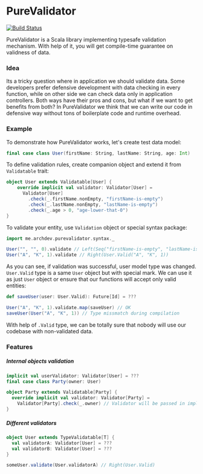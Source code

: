 # PureValidator
[![Build Status](https://travis-ci.org/ArchDev/purevalidator.svg?branch=master)](https://travis-ci.org/ArchDev/purevalidator)

PureValidator is a Scala library implementing typesafe validation mechanism.
With help of it, you will get compile-time guarantee on validness of data.

### Idea
Its a tricky question where in application we should validate data. Some developers prefer defensive development with data checking in every function, while on other side we can check data only in application controllers. Both ways have their pros and cons, but what if we want to get benefits from both? In PureValidator we think that we can write our code in defensive way without tons of boilerplate code and runtime overhead. 

### Example
To demonstrate how PureValidator works, let's create test data model:
```scala
final case class User(firstName: String, lastName: String, age: Int)
```

To define validation rules, create companion object and extend it from `Validatable` trait:
```scala
object User extends Validatable[User] {
    override implicit val validator: Validator[User] =
      Validator[User]
        .check(_.firstName.nonEmpty, "firstName-is-empty")
        .check(_.lastName.nonEmpty, "lastName-is-empty")
        .check(_.age > 0, "age-lower-that-0")      
}
```

To validate your entity, use `Validation` object or special syntax package:
```scala
import me.archdev.purevalidator.syntax._

User("", "", 0).validate // Left(Seq("firstName-is-empty", "lastName-is-empty", "age-lower-that-0"))
User("A", "K", 1).validate // Right(User.Valid("A", "K", 1))
```

As you can see, if validation was successful, user model type was changed. `User.Valid` type is a same `User` object but with special mark. We can use it as just `User` object or ensure that our functions will accept only valid entities:

```scala
def saveUser(user: User.Valid): Future[Id] = ???

User("A", "K", 1).validate.map(saveUser) // OK
saveUser(User("A", "K", 1)) // Type missmatch during compilation
```

With help of `.Valid` type, we can be totally sure that nobody will use our codebase with non-validated data.
 
### Features
 
##### Internal objects validation
```scala
implicit val userValidator: Validator[User] = ???
final case class Party(owner: User)

object Party extends Validatable[Party] {
  override implicit val validator: Validator[Party] =
    Validator[Party].check(_.owner) // Validator will be passed in implicit scope
}
```

##### Different validators
```scala
object User extends TypeValidatable[T] {
  val validatorA: Validator[User] = ???
  val validatorB: Validator[User] = ???
}

someUser.validate(User.validatorA) // Right(User.Valid)
```